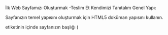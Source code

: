 İlk Web Sayfamızı Oluşturmak -Teslim Et
Kendimizi Tanıtalım
Genel Yapı:

Sayfanızın temel yapısını oluşturmak için HTML5 doküman yapısını kullanın.

<head> etiketinin içinde sayfanızın başlığı (<title>) ve karakter seti (<meta charset="UTF-8">) olmalıdır.

Başlık ve Paragraflar:

Sayfanızın en üstünde bir ana başlık (<h1>) bulunmalıdır. Bu başlık adınızı içermelidir.

Alt başlıklar (<h2>, <h3>, vb.) kullanarak CV’nizin bölümlerini (Özgeçmiş, Eğitim, İş Deneyimi, Yetenekler, İletişim) düzenleyin.

Her bölümde en az bir paragraf (<p>) olmalıdır. Örneğin, kendinizi tanıtan kısa bir paragraf.

Listeler:

En az bir sıralı liste (<ol>) ve bir sırasız liste (<ul>) kullanın.

Sıralı listede eğitim veya iş deneyimlerinizi tarih sırasına göre listeleyin.

Sırasız listede yeteneklerinizi veya hobilerinizi listeleyin. Her listenin en az üç maddesi (<li>) olmalıdır.

Görseller ve Linkler:

Sayfanızda en az bir tane resim (<img>) kullanın. Bu resim, sizin bir fotoğrafınız olabilir. Resmin alt özniteliğini doldurun.

En az iki farklı sayfaya veya web sitesine bağlantı (<a>) ekleyin. Bu bağlantılar sosyal medya profilleriniz veya portföy projeleriniz olabilir.

iFrame:

Sayfanızda en az bir tane iframe (<iframe>) kullanarak başka bir web sayfasını veya içeriği entegre edin. Örneğin, Google Maps kullanarak bulunduğunuz yerin haritasını ekleyin. width ve height özniteliklerini kullanarak iframe boyutlarını ayarlayın.

Stil:

Sayfanızın içinde CSS kullanarak (örneğin, <style> etiketi içinde) en azından temel stiller uygulayın:

Arka plan rengi veya resim

Yazı tipi ve yazı rengi

Başlıklar, paragraflar ve listeler için farklı stiller

Düzen:

Sayfanızın düzenini iyi düşünün. İçeriğinizi bölümlere ayırarak düzenli ve okunabilir hale getirin.

<div> veya <section> etiketlerini kullanarak bölümler oluşturabilirsiniz.
